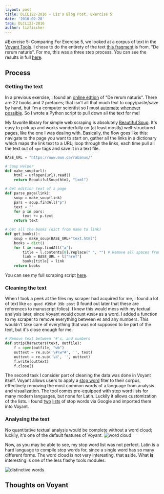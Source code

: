 ```yaml
---
layout: post
title: DLCL122-2016 - Liz's Blog Post, Exercise 5
date: '2016-02-28'
tags: DLCL122-2016
author: lizfischer
---
```


#Exercise 5: Comparing
For Exercise 5, we looked at a corpus of text in the [Voyant Tools](http://voyant-tools.org/). I chose to do the entirety of the text [this fragment](https://searchworks.stanford.edu/view/9932113) is from, "De rerum naturis". For me, this was a three step process. You can see the results in full [here](http://voyant-tools.org/?corpus=1456134952218.8278&stopList=1456724379762wi).
## Process
### Getting the text
In a previous exercise, I found an [online edtion](https://www.mun.ca/rabanus/text.html) of "De rerum naturis". There are 22 books and 2 prefaces; that isn't all that much text to copy/paste/save by hand, but I'm a computer scientist so I must [automate](http://www.xkcd.com/974/) [whenever](http://www.xkcd.com/1319/) [possible](http://www.xkcd.com/1205/). So I wrote a Python script to pull down all the text for me!

My favorite library for simple web scraping is absolutely [Beautiful Soup](http://www.crummy.com/software/BeautifulSoup/). It's easy to pick up and works wonderfully on (at least mostly) well-structured pages, like the one I was dealing with. Basically, the flow goes like this: navigate to the page you want to start on, gather all the links in a dictionary which maps the link text to a URL; loop through the links, each time pull all the text out of ```<p>``` tags and save it in a text file.
```python
BASE_URL = "https://www.mun.ca/rabanus/" 

# Soup Helper
def make_soup(url):
    html = urlopen(url).read()
    return BeautifulSoup(html, "lxml")

# Get edition text of a page
def parse_page(link):
    soup = make_soup(link)
    pars = soup.findAll("p")
    text = ""    
    for p in pars:    
        text += p.text
    return text

# Get all the books (dict from name to link)
def get_books():
    soup = make_soup(BASE_URL+"text.html")
    books = dict()
    for l in soup.findAll("a"):
        title = l.contents[0].replace(" ", "") # Remove all spaces from titles
        link = BASE_URL + l["href"]
        books[title] = link
    return books
```

You can see my full scraping script [here](https://gist.github.com/lizfischer/cbf4c71eea8be043368a).

### Cleaning the text
When I took a peek at the files my scraper had acquired for me, I found a lot of text like ```eo quod #39b# 39b post``` (I found out later that these are references to manuscript folios). I knew this would mess with my textual analysis later, since Voyant would count ```#39b#``` as a word. I added a function to my scraper to remove everything between ```#```s and any numbers. This wouldn't take care of everything that was not supposed to be part of the text, but it's close enough for me.

```python
# Remove text between '#'s, and numbers
def stripCharacters(text, outfile):
    f = open(outfile, "wb")
    outtext = re.sub('\#\w*#', '', text)
    outtext = re.sub('\d', '', outtext)
    f.write(outtext)
    f.close()
```

The second task I consider part of cleaning the data was done in Voyant itself. Voyant allows users to apply a [stop word](https://en.wikipedia.org/wiki/Stop_words) fiter to their corpus, effectively removing the most common words of a language from analysis and visualization. The tool comes pre-equipped with stop word lists for many modern languages, but none for Latin. Luckily it allows customization of the lists. I found [two](https://wiki.digitalclassicist.org/Stopwords_for_Greek_and_Latin) [lists](https://wiki.digitalclassicist.org/Stopwords_for_Greek_and_Latin) of stop words via Google and imported them into Voyant.

### Analysing the text
No quantitative textual analysis would be complete without a word cloud; luckily, it's one of the default features of Voyant.
![word cloud](http://i.imgur.com/zypqWY3.png)

Now, as you may be able to see, my stop word list was not perfect. Latin is a hard language to compile stop words for, since a single word has so many different forms. The word cloud is not very interesting, that aside. What **is** interesting is one of the less flashy tools modules:

![distinctive words](http://i.imgur.com/ZuFem5T.png)

## Thoughts on Voyant
